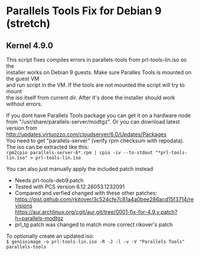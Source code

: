 # Parallels Tools Fix for Debian 9 (stretch) 
## Kernel 4.9.0

This script fixes compiles errors in parallels-tools from prl-tools-lin.iso so the  
installer works on Debian 9 guests. Make sure Paralles Tools is mounted on the guest VM  
and run script in the VM. If the tools are not mounted the script will try to mount  
the iso itself from current dir. After it's done the installer should work without errors.  

If you dont have Parallels Tools package you can get it on a hardware node  
from "/usr/share/parallels-server/modtgz". Or you can download latest version from  
http://updates.virtuozzo.com/cloudserver/6.0/Updates/Packages  
You need to get "parallels-server" (verify rpm checksum with repodata).  
The iso can be extracted like this:  
`rpm2cpio parallels-server-6*.rpm | cpio -iv --to-stdout "*prl-tools-lin.iso" > prl-tools-lin.iso`  

You can also just manually apply the included patch instead  

- Needs prl-tools-deb9.patch  
- Tested with PCS version 6.12.26053.1232091  
- Compared and verfied changed with these other patches:  
  https://gist.github.com/rkitover/3c524cfe7c81a4a0bee286acd15f3714/revisions  
  https://aur.archlinux.org/cgit/aur.git/tree/0001-fix-for-4.9.y.patch?h=parallels-modtgz  
- prl_tg patch was changed to match more correct rikover's patch  

To optionally create an updated iso:  
`$ genisoimage -o prl-tools-lin.iso -R -J -l -v -V "Parallels Tools" parallels-tools`  
